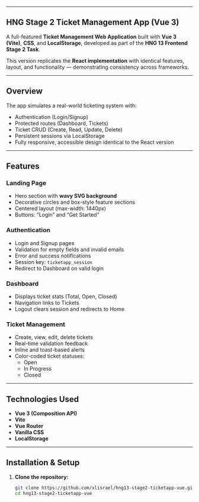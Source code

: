 
---

##  HNG Stage 2 Ticket Management App (Vue 3)

A full-featured **Ticket Management Web Application** built with **Vue 3 (Vite)**, **CSS**, and **LocalStorage**, developed as part of the **HNG 13 Frontend Stage 2 Task**.

This version replicates the **React implementation** with identical features, layout, and functionality — demonstrating consistency across frameworks.

---

## Overview
The app simulates a real-world ticketing system with:
- Authentication (Login/Signup)
- Protected routes (Dashboard, Tickets)
- Ticket CRUD (Create, Read, Update, Delete)
- Persistent sessions via LocalStorage
- Fully responsive, accessible design identical to the React version

---

## Features
### Landing Page
- Hero section with **wavy SVG background**
- Decorative circles and box-style feature sections
- Centered layout (max-width: 1440px)
- Buttons: “Login” and “Get Started”

### Authentication
- Login and Signup pages
- Validation for empty fields and invalid emails
- Error and success notifications
- Session key: `ticketapp_session`
- Redirect to Dashboard on valid login

### Dashboard
- Displays ticket stats (Total, Open, Closed)
- Navigation links to Tickets
- Logout clears session and redirects to Home

### Ticket Management
- Create, view, edit, delete tickets
- Real-time validation feedback
- Inline and toast-based alerts
- Color-coded ticket statuses:
  -  Open
  -  In Progress
  -  Closed

---

## Technologies Used
- **Vue 3 (Composition API)**
- **Vite**
- **Vue Router**
- **Vanilla CSS**
- **LocalStorage**

---

## Installation & Setup

1. **Clone the repository:**
   ```bash
   git clone https://github.com/xlisrael/hng13-stage2-ticketapp-vue.git
   cd hng13-stage2-ticketapp-vue
